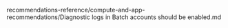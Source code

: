 recommendations-reference/compute-and-app-recommendations/Diagnostic logs in Batch accounts should be enabled.md